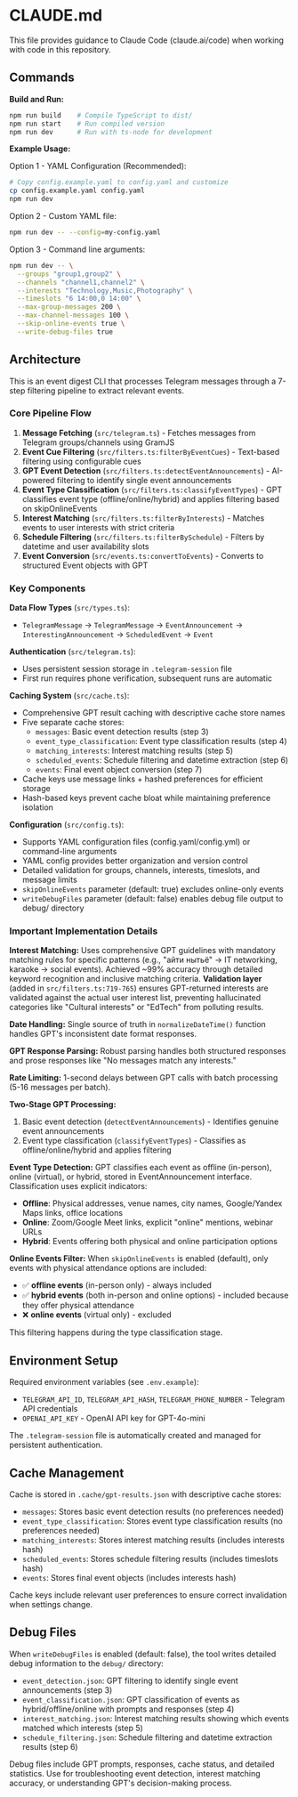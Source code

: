 # CLAUDE.md

This file provides guidance to Claude Code (claude.ai/code) when working with code in this repository.

## Commands

**Build and Run:**
```bash
npm run build    # Compile TypeScript to dist/
npm run start    # Run compiled version
npm run dev      # Run with ts-node for development
```

**Example Usage:**

Option 1 - YAML Configuration (Recommended):
```bash
# Copy config.example.yaml to config.yaml and customize
cp config.example.yaml config.yaml
npm run dev
```

Option 2 - Custom YAML file:
```bash
npm run dev -- --config=my-config.yaml
```

Option 3 - Command line arguments:
```bash
npm run dev -- \
  --groups "group1,group2" \
  --channels "channel1,channel2" \
  --interests "Technology,Music,Photography" \
  --timeslots "6 14:00,0 14:00" \
  --max-group-messages 200 \
  --max-channel-messages 100 \
  --skip-online-events true \
  --write-debug-files true
```

## Architecture

This is an event digest CLI that processes Telegram messages through a 7-step filtering pipeline to extract relevant events.

### Core Pipeline Flow
1. **Message Fetching** (`src/telegram.ts`) - Fetches messages from Telegram groups/channels using GramJS
2. **Event Cue Filtering** (`src/filters.ts:filterByEventCues`) - Text-based filtering using configurable cues
3. **GPT Event Detection** (`src/filters.ts:detectEventAnnouncements`) - AI-powered filtering to identify single event announcements
4. **Event Type Classification** (`src/filters.ts:classifyEventTypes`) - GPT classifies event type (offline/online/hybrid) and applies filtering based on skipOnlineEvents
5. **Interest Matching** (`src/filters.ts:filterByInterests`) - Matches events to user interests with strict criteria
6. **Schedule Filtering** (`src/filters.ts:filterBySchedule`) - Filters by datetime and user availability slots
7. **Event Conversion** (`src/events.ts:convertToEvents`) - Converts to structured Event objects with GPT

### Key Components

**Data Flow Types** (`src/types.ts`):
- `TelegramMessage` → `TelegramMessage` → `EventAnnouncement` → `InterestingAnnouncement` → `ScheduledEvent` → `Event`

**Authentication** (`src/telegram.ts`):
- Uses persistent session storage in `.telegram-session` file
- First run requires phone verification, subsequent runs are automatic

**Caching System** (`src/cache.ts`):
- Comprehensive GPT result caching with descriptive cache store names
- Five separate cache stores:
  - `messages`: Basic event detection results (step 3)
  - `event_type_classification`: Event type classification results (step 4)
  - `matching_interests`: Interest matching results (step 5)
  - `scheduled_events`: Schedule filtering and datetime extraction (step 6)
  - `events`: Final event object conversion (step 7)
- Cache keys use message links + hashed preferences for efficient storage
- Hash-based keys prevent cache bloat while maintaining preference isolation

**Configuration** (`src/config.ts`):
- Supports YAML configuration files (config.yaml/config.yml) or command-line arguments
- YAML config provides better organization and version control
- Detailed validation for groups, channels, interests, timeslots, and message limits
- `skipOnlineEvents` parameter (default: true) excludes online-only events
- `writeDebugFiles` parameter (default: false) enables debug file output to debug/ directory

### Important Implementation Details

**Interest Matching:** Uses comprehensive GPT guidelines with mandatory matching rules for specific patterns (e.g., "айти нытьё" → IT networking, karaoke → social events). Achieved ~99% accuracy through detailed keyword recognition and inclusive matching criteria. **Validation layer** (added in `src/filters.ts:719-765`) ensures GPT-returned interests are validated against the actual user interest list, preventing hallucinated categories like "Cultural interests" or "EdTech" from polluting results.

**Date Handling:** Single source of truth in `normalizeDateTime()` function handles GPT's inconsistent date format responses.

**GPT Response Parsing:** Robust parsing handles both structured responses and prose responses like "No messages match any interests."

**Rate Limiting:** 1-second delays between GPT calls with batch processing (5-16 messages per batch).

**Two-Stage GPT Processing:**
1. Basic event detection (`detectEventAnnouncements`) - Identifies genuine event announcements
2. Event type classification (`classifyEventTypes`) - Classifies as offline/online/hybrid and applies filtering

**Event Type Detection:** GPT classifies each event as offline (in-person), online (virtual), or hybrid, stored in EventAnnouncement interface. Classification uses explicit indicators:
- **Offline**: Physical addresses, venue names, city names, Google/Yandex Maps links, office locations
- **Online**: Zoom/Google Meet links, explicit "online" mentions, webinar URLs
- **Hybrid**: Events offering both physical and online participation options

**Online Events Filter:** When `skipOnlineEvents` is enabled (default), only events with physical attendance options are included:
- ✅ **offline events** (in-person only) - always included  
- ✅ **hybrid events** (both in-person and online options) - included because they offer physical attendance
- ❌ **online events** (virtual only) - excluded

This filtering happens during the type classification stage.

## Environment Setup

Required environment variables (see `.env.example`):
- `TELEGRAM_API_ID`, `TELEGRAM_API_HASH`, `TELEGRAM_PHONE_NUMBER` - Telegram API credentials
- `OPENAI_API_KEY` - OpenAI API key for GPT-4o-mini

The `.telegram-session` file is automatically created and managed for persistent authentication.

## Cache Management

Cache is stored in `.cache/gpt-results.json` with descriptive cache stores:
- `messages`: Stores basic event detection results (no preferences needed)
- `event_type_classification`: Stores event type classification results (no preferences needed)
- `matching_interests`: Stores interest matching results (includes interests hash)
- `scheduled_events`: Stores schedule filtering results (includes timeslots hash)
- `events`: Stores final event objects (includes interests hash)

Cache keys include relevant user preferences to ensure correct invalidation when settings change.

## Debug Files

When `writeDebugFiles` is enabled (default: false), the tool writes detailed debug information to the `debug/` directory:
- `event_detection.json`: GPT filtering to identify single event announcements (step 3)
- `event_classification.json`: GPT classification of events as hybrid/offline/online with prompts and responses (step 4)
- `interest_matching.json`: Interest matching results showing which events matched which interests (step 5)
- `schedule_filtering.json`: Schedule filtering and datetime extraction results (step 6)

Debug files include GPT prompts, responses, cache status, and detailed statistics. Use for troubleshooting event detection, interest matching accuracy, or understanding GPT's decision-making process.